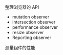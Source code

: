 
整理浏览器的 API

* mutation observer
* intersection observer
* performance observer
* resize observer
* Reporting observer

测量组件的性能
